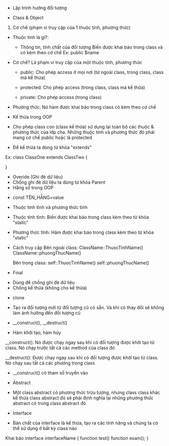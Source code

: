 * Lập trình hướng đối tượng
- Class & Object

1. Cơ chế (phạm vi truy cập của 1 thuộc tính, phương thức)
- Thuộc tính là gì?: 
	- Thông tin, tính chất của đối tượng
	Biến được khai báo trong class và có kèm theo cơ chế
	Ex: public $name

- Cơ chế?
	Là phạm vi truy cập của một thuộc tính, phương thức
	+ public: Cho phép access ở mọi nơi (từ ngoài class, trong class, class mà kế thừa)

	+ protected: Cho phép access (trong class, class mà kế thừa)

	+ private: Cho phép access (trong class)

- Phương thức: Nó hàm được khai báo trong class có kèm theo cơ chế

* Kế thừa trong OOP
- Cho phép class con (class kế thừa) sử dụng lại toàn bộ các thuộc & phương thức của lớp cha. Những thuộc tính và phương thức đó phải mang cơ chế public hoặc là protected

- Để kế thừa ta dùng từ khóa "extends"

Ex:
class ClassOne extends ClassTwo {
	
}

* Overide (Ghi đè dữ liệu)
* Chống ghi đè dữ liệu ta dùng từ khóa Parent
* Hằng số trong OOP
- const TÊN_HẰNG=value

* Thuộc tính tĩnh và phương thức tĩnh
- Thuộc tính tĩnh: Biến được khai báo trong class kèm theo từ khóa "static"

- Phương thức tĩnh: Hàm được khai báo trong class kèm theo từ khóa "static"

- Cách truy cập
	Bên ngoài class:
		ClassName::ThuocTinhName()
		ClassName::phuongThucName()

	Bên trong class:
		self::ThuocTinhName()
		self::phuongThucName()

* Final
- Dùng để chống ghi đè dữ liệu
- Chống kế thừa (không cho kế thừa)

* clone
- Tạo ra đối tượng mới từ đối tượng cũ có sẵn. Và khi có thay đổi sẽ không làm ảnh hưởng đến đối tượng cũ

* __construct(), __destruct()
- Hàm khởi tạo, hàm hủy

__construct(): Nó được chạy ngay sau khi có đối tượng được khởi tạo từ class. Nó chạy trước tất cả các method của class đó

__destruct(): Được chạy ngay sau khi có đối tượng được khởi tạo từ class. Nó chạy sau tất cả các phương trong class


* __construct() có tham số truyền vào

* Abstract
- Một class abstract có phương thức trừu tượng, nhưng class class khác kế thừa class abstract đó sẽ phải định nghĩa lại những phương thức abstract có trong class abstract đó

* Interface
- Bản chất của interface là kế thừa, tạo ra các tính năng và chúng ta có thể sử dụng ở bất kỳ class nào

Khai báo
interface interfaceName
{
	function test()
	function exam();
}
